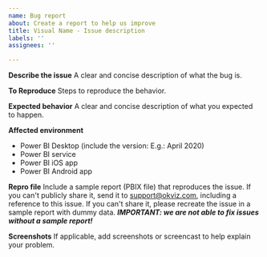```yaml
---
name: Bug report
about: Create a report to help us improve
title: Visual Name - Issue description
labels: ''
assignees: ''

---
```


**Describe the issue**
A clear and concise description of what the bug is.

**To Reproduce**
Steps to reproduce the behavior.

**Expected behavior**
A clear and concise description of what you expected to happen.

**Affected environment**
 - Power BI Desktop (include the version: E.g.: April 2020)
 - Power BI service
 - Power BI iOS app
 - Power BI Android app

**Repro file**
Include a sample report (PBIX file) that reproduces the issue. If you can't publicly share it, send it to support@okviz.com, including a reference to this issue. If you can't share it, please recreate the issue in a sample report with dummy data.
***IMPORTANT: we are not able to fix issues without a sample report!***

**Screenshots**
If applicable, add screenshots or screencast to help explain your problem.
